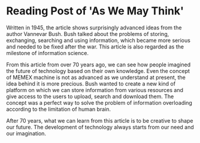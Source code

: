 # Reading Post of 'As We May Think'

Written in 1945, the article shows surprisingly advanced ideas from the author Vannevar Bush. Bush talked about the problems of storing, exchanging, searching and using information, which became more serious and needed to be fixed after the war. This article is also regarded as the milestone of information science.

From this article from over 70 years ago, we can see how people imagined the future of technology based on their own knowledge. Even the concept of MEMEX machine is not as advanced as we understand at present, the idea behind it is more precious. Bush wanted to create a new kind of platform on which we can store information from various resources and give access to the users to upload, search and download them. The concept was a perfect way to solve the problem of information overloading according to the limitation of human brain.

After 70 years, what we can learn from this article is to be creative to shape our future. The development of technology always starts from our need and our imagination.

